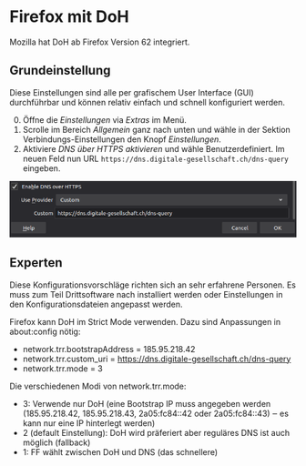 # Firefox mit DoH

Mozilla hat DoH ab Firefox Version 62 integriert.


## Grundeinstellung

Diese Einstellungen sind alle per grafischem User Interface (GUI) durchführbar und können relativ einfach und schnell konfiguriert werden.

  0. Öffne die _Einstellungen_ via _Extras_ im Menü.
  0. Scrolle im Bereich _Allgemein_ ganz nach unten und wähle in der Sektion Verbindungs-Einstellungen den Knopf _Einstellungen_.
  0. Aktiviere _DNS über HTTPS aktivieren_ und wähle Benutzerdefiniert. Im neuen Feld nun URL `https://dns.digitale-gesellschaft.ch/dns-query` eingeben.

![Firefox mit DoH konfigurieren](img/ff-doh-EN.png)


## Experten

Diese Konfigurationsvorschläge richten sich an sehr erfahrene Personen. Es muss zum Teil Drittsoftware nach installiert werden oder Einstellungen in den Konfigurationsdateien angepasst werden.

Firefox kann DoH im Strict Mode verwenden. Dazu sind Anpassungen in about:config nötig:

- network.trr.bootstrapAddress = 185.95.218.42
- network.trr.custom_uri = https://dns.digitale-gesellschaft.ch/dns-query
- network.trr.mode = 3

Die verschiedenen Modi von network.trr.mode:

- 3: Verwende nur DoH (eine Bootstrap IP muss angegeben werden (185.95.218.42, 185.95.218.43, 2a05:fc84::42 oder 2a05:fc84::43) ‒ es kann nur eine IP hinterlegt werden)
- 2 (default Einstellung): DoH wird präferiert aber reguläres DNS ist auch möglich (fallback)
- 1: FF wählt zwischen DoH und DNS (das schnellere)
